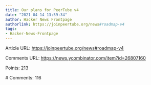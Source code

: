 ```yaml
---
title: Our plans for PeerTube v4
date: "2021-04-14 13:59:34"
author: Hacker News Frontpage
authorlink: https://joinpeertube.org/news#roadmap-v4
tags:
- Hacker-News-Frontpage
---
```


<p>Article URL: <a href="https://joinpeertube.org/news#roadmap-v4">https://joinpeertube.org/news#roadmap-v4</a></p>
<p>Comments URL: <a href="https://news.ycombinator.com/item?id=26807160">https://news.ycombinator.com/item?id=26807160</a></p>
<p>Points: 213</p>
<p># Comments: 116</p>

